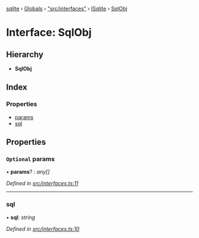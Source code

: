 [sqlite](../README.md) › [Globals](../globals.md) › ["src/interfaces"](../modules/_src_interfaces_.md) › [ISqlite](../modules/_src_interfaces_.isqlite.md) › [SqlObj](_src_interfaces_.isqlite.sqlobj.md)

# Interface: SqlObj

## Hierarchy

* **SqlObj**

## Index

### Properties

* [params](_src_interfaces_.isqlite.sqlobj.md#optional-params)
* [sql](_src_interfaces_.isqlite.sqlobj.md#sql)

## Properties

### `Optional` params

• **params**? : *any[]*

*Defined in [src/interfaces.ts:11](https://github.com/kriasoft/node-sqlite/blob/244b720/src/interfaces.ts#L11)*

___

###  sql

• **sql**: *string*

*Defined in [src/interfaces.ts:10](https://github.com/kriasoft/node-sqlite/blob/244b720/src/interfaces.ts#L10)*
